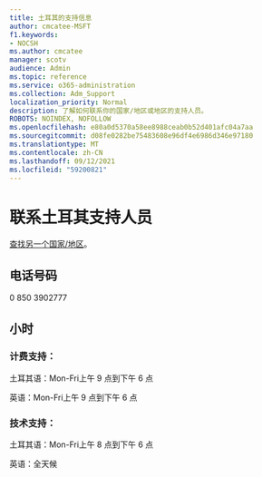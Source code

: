 ```yaml
---
title: 土耳其的支持信息
author: cmcatee-MSFT
f1.keywords:
- NOCSH
ms.author: cmcatee
manager: scotv
audience: Admin
ms.topic: reference
ms.service: o365-administration
ms.collection: Adm_Support
localization_priority: Normal
description: 了解如何联系你的国家/地区或地区的支持人员。
ROBOTS: NOINDEX, NOFOLLOW
ms.openlocfilehash: e80a0d5370a58ee8988ceab0b52d401afc04a7aa
ms.sourcegitcommit: d08fe0282be75483608e96df4e6986d346e97180
ms.translationtype: MT
ms.contentlocale: zh-CN
ms.lasthandoff: 09/12/2021
ms.locfileid: "59200821"
---
```

# <a name="contact-support-for-turkey"></a>联系土耳其支持人员

[查找另一个国家/地区](../../business-video/get-help-support.md)。

## <a name="phone-number"></a>电话号码
0 850 3902777

## <a name="hours"></a>小时
### <a name="billing-support"></a>计费支持：

土耳其语：Mon-Fri上午 9 点到下午 6 点

英语：Mon-Fri上午 9 点到下午 6 点

### <a name="technical-support"></a>技术支持：

土耳其语：Mon-Fri上午 8 点到下午 6 点

英语：全天候
